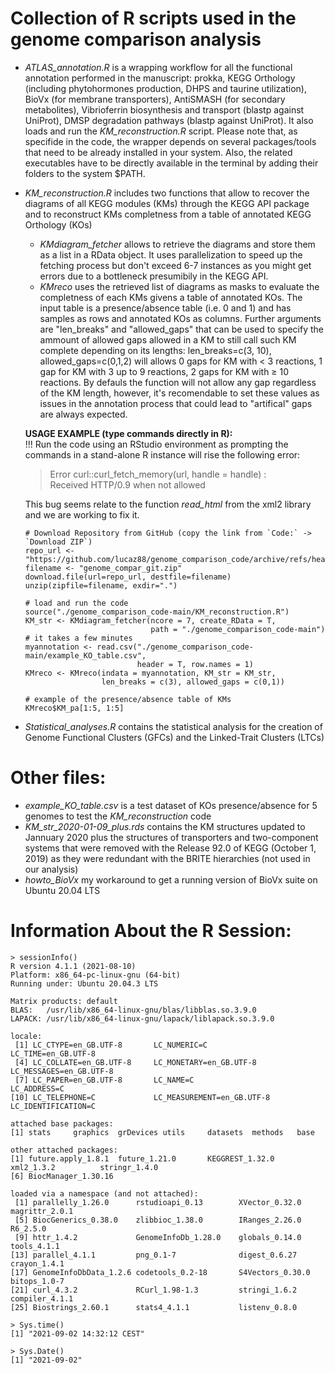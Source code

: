 # Collection of R scripts used in the genome comparison analysis

- _ATLAS_annotation.R_ is a wrapping workflow for all the functional annotation performed in the manuscript: prokka, KEGG Orthology (including phytohormones production, DHPS and taurine utilization), BioVx (for membrane transporters), AntiSMASH (for secondary metabolites), Vibrioferrin biosynthesis and transport (blastp against UniProt), DMSP degradation pathways (blastp against UniProt). It also loads and run the _KM_reconstruction.R_ script. Please note that, as specifide in the code, the wrapper depends on several packages/tools that need to be already installed in your system. Also, the related executables have to be directly available in the terminal by adding their folders to the system $PATH.

- _KM_reconstruction.R_ includes two functions that allow to recover the diagrams of all KEGG modules (KMs) through the KEGG API package and to reconstruct KMs completness from a table of annotated KEGG Orthology (KOs)

  - _KMdiagram_fetcher_ allows to retrieve the diagrams and store them as a list in a RData object. It uses parallelization to speed up the fetching process but don't exceed 6-7 instances as you might get errors due to a bottleneck presumibily in the KEGG API.
  - _KMreco_ uses the retrieved list of diagrams as masks to evaluate the completness of each KMs givens a table of annotated KOs. The input table is a presence/absence table (i.e. 0 and 1) and has samples as rows and annotated KOs as columns. Further arguments are "len_breaks" and "allowed_gaps" that can be used to specify the ammount of allowed gaps allowed in a KM to still call such KM complete depending on its lengths: len_breaks=c(3, 10), allowed_gaps=c(0,1,2) will allows 0 gaps for KM with &lt; 3 reactions, 1 gap for KM with 3 up to 9 reactions, 2 gaps for KM with ≥ 10 reactions. By defauls the function will not allow any gap regardless of the KM length, however, it's recomendable to set these values as issues in the annotation process that could lead to "artifical" gaps are always expected.
  
  **USAGE EXAMPLE (type commands directly in R):**  
  !!! Run the code using an RStudio environment as prompting the commands in a stand-alone R instance will rise the following error:

  > Error curl::curl_fetch_memory(url, handle = handle) :  
    > Received HTTP/0.9 when not allowed
  
  This bug seems relate to the function *read_html* from the xml2 library and we are working to fix it.
  ```  
  # Download Repository from GitHub (copy the link from `Code:` -> `Download ZIP`)
  repo_url <- "https://github.com/lucaz88/genome_comparison_code/archive/refs/heads/main.zip" 
  filename <- "genome_compar_git.zip"
  download.file(url=repo_url, destfile=filename)
  unzip(zipfile=filename, exdir=".")

  # load and run the code
  source("./genome_comparison_code-main/KM_reconstruction.R")
  KM_str <- KMdiagram_fetcher(ncore = 7, create_RData = T,
                              path = "./genome_comparison_code-main") # it takes a few minutes
  myannotation <- read.csv("./genome_comparison_code-main/example_KO_table.csv",
                           header = T, row.names = 1)
  KMreco <- KMreco(indata = myannotation, KM_str = KM_str,  
                   len_breaks = c(3), allowed_gaps = c(0,1))

  # example of the presence/absence table of KMs
  KMreco$KM_pa[1:5, 1:5]
  ```

- _Statistical_analyses.R_ contains the statistical analysis for the creation of Genome Functional Clusters (GFCs) and the Linked-Trait Clusters (LTCs)


# Other files:
- _example_KO_table.csv_ is a test dataset of KOs presence/absence for 5 genomes to test the _KM_reconstruction_ code
- _KM_str_2020-01-09_plus.rds_ contains the KM structures updated to Jannuary 2020 plus the structures of transporters and two-component systems that were removed with the Release 92.0  of KEGG (October 1, 2019) as they were redundant with the BRITE hierarchies (not used in our analysis)
- _howto_BioVx_ my workaround to get a running version of BioVx suite on Ubuntu 20.04 LTS


# Information About the R Session:
```
> sessionInfo()
R version 4.1.1 (2021-08-10)
Platform: x86_64-pc-linux-gnu (64-bit)
Running under: Ubuntu 20.04.3 LTS

Matrix products: default
BLAS:   /usr/lib/x86_64-linux-gnu/blas/libblas.so.3.9.0
LAPACK: /usr/lib/x86_64-linux-gnu/lapack/liblapack.so.3.9.0

locale:
 [1] LC_CTYPE=en_GB.UTF-8       LC_NUMERIC=C               LC_TIME=en_GB.UTF-8       
 [4] LC_COLLATE=en_GB.UTF-8     LC_MONETARY=en_GB.UTF-8    LC_MESSAGES=en_GB.UTF-8   
 [7] LC_PAPER=en_GB.UTF-8       LC_NAME=C                  LC_ADDRESS=C              
[10] LC_TELEPHONE=C             LC_MEASUREMENT=en_GB.UTF-8 LC_IDENTIFICATION=C       

attached base packages:
[1] stats     graphics  grDevices utils     datasets  methods   base     

other attached packages:
[1] future.apply_1.8.1  future_1.21.0       KEGGREST_1.32.0     xml2_1.3.2          stringr_1.4.0      
[6] BiocManager_1.30.16

loaded via a namespace (and not attached):
 [1] parallelly_1.26.0      rstudioapi_0.13        XVector_0.32.0         magrittr_2.0.1        
 [5] BiocGenerics_0.38.0    zlibbioc_1.38.0        IRanges_2.26.0         R6_2.5.0              
 [9] httr_1.4.2             GenomeInfoDb_1.28.0    globals_0.14.0         tools_4.1.1           
[13] parallel_4.1.1         png_0.1-7              digest_0.6.27          crayon_1.4.1          
[17] GenomeInfoDbData_1.2.6 codetools_0.2-18       S4Vectors_0.30.0       bitops_1.0-7          
[21] curl_4.3.2             RCurl_1.98-1.3         stringi_1.6.2          compiler_4.1.1        
[25] Biostrings_2.60.1      stats4_4.1.1           listenv_0.8.0   
      
> Sys.time()
[1] "2021-09-02 14:32:12 CEST"

> Sys.Date()
[1] "2021-09-02"
```

